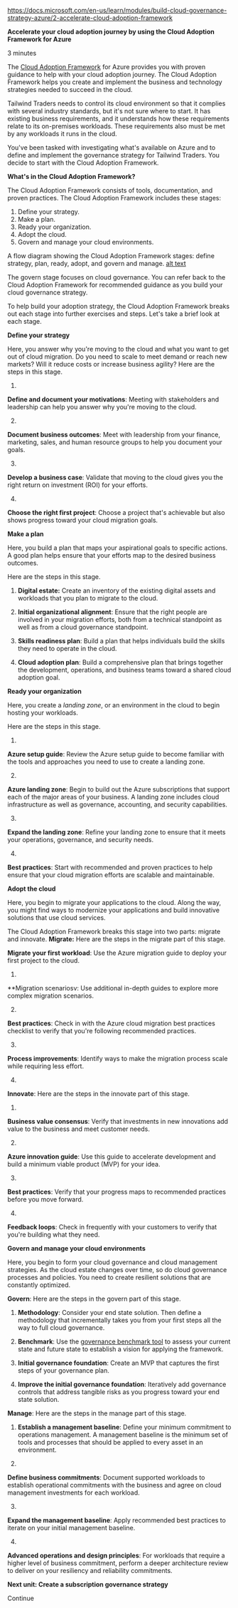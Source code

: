 https://docs.microsoft.com/en-us/learn/modules/build-cloud-governance-strategy-azure/2-accelerate-cloud-adoption-framework


**Accelerate your cloud adoption journey by using the Cloud Adoption Framework for Azure**

3 minutes

The [Cloud Adoption Framework](https://docs.microsoft.com/en-us/azure/cloud-adoption-framework/) for Azure provides you with proven guidance to help with your cloud adoption journey. The Cloud Adoption Framework helps you create and implement the business and technology strategies needed to succeed in the cloud.

Tailwind Traders needs to control its cloud environment so that it complies with several industry standards, but it's not sure where to start. It has existing business requirements, and it understands how these requirements relate to its on-premises workloads. These requirements also must be met by any workloads it runs in the cloud.

You've been tasked with investigating what's available on Azure and to define and implement the governance strategy for Tailwind Traders. You decide to start with the Cloud Adoption Framework.

**What's in the Cloud Adoption Framework?**

The Cloud Adoption Framework consists of tools, documentation, and proven practices. The Cloud Adoption Framework includes these stages:
1. Define your strategy.
2. Make a plan.
3. Ready your organization.
4. Adopt the cloud.
5. Govern and manage your cloud environments.

A flow diagram showing the Cloud Adoption Framework stages: define strategy, plan, ready, adopt, and govern and manage.
[alt text](https://docs.microsoft.com/en-us/learn/azure-fundamentals/build-cloud-governance-strategy-azure/media/2-framework-stages.png)

The govern stage focuses on cloud governance. You can refer back to the Cloud Adoption Framework for recommended guidance as you build your cloud governance strategy.

To help build your adoption strategy, the Cloud Adoption Framework breaks out each stage into further exercises and steps. Let's take a brief look at each stage.


**Define your strategy**

Here, you answer why you're moving to the cloud and what you want to get out of cloud migration. Do you need to scale to meet demand or reach new markets? Will it reduce costs or increase business agility?
Here are the steps in this stage.

1. 
**Define and document your motivations**: Meeting with stakeholders and leadership can help you answer why you're moving to the cloud.

2.   
**Document business outcomes**: Meet with leadership from your finance, marketing, sales, and human resource groups to help you document your goals.

3. 
**Develop a business case**: Validate that moving to the cloud gives you the right return on investment (ROI) for your efforts.

4. 
**Choose the right first project**: Choose a project that's achievable but also shows progress toward your cloud migration goals.


**Make a plan**

Here, you build a plan that maps your aspirational goals to specific actions. A good plan helps ensure that your efforts map to the desired business outcomes.

Here are the steps in this stage.

1. **Digital estate:** Create an inventory of the existing digital assets and workloads that you plan to migrate to the cloud.    


2. **Initial organizational alignment**: Ensure that the right people are involved in your migration efforts, both from a technical standpoint as well as from a cloud governance standpoint.    


3. **Skills readiness plan**: Build a plan that helps individuals build the skills they need to operate in the cloud.    


4. **Cloud adoption plan**: Build a comprehensive plan that brings together the development, operations, and business teams toward a shared cloud adoption goal.    

**Ready your organization**

Here, you create a <em>landing zone</em>, or an environment in the cloud to begin hosting your workloads.

Here are the steps in this stage.

1. 
**Azure setup guide**: Review the Azure setup guide to become familiar with the tools and approaches you need to use to create a landing zone.

2. 
**Azure landing zone**: Begin to build out the Azure subscriptions that support each of the major areas of your business. A landing zone includes cloud infrastructure as well as governance, accounting, and security capabilities.

3.    
**Expand the landing zone**: Refine your landing zone to ensure that it meets your operations, governance, and security needs.

4.    
**Best practices**: Start with recommended and proven practices to help ensure that your cloud migration efforts are scalable and maintainable.


**Adopt the cloud**

Here, you begin to migrate your applications to the cloud. Along the way, you might find ways to modernize your applications and build innovative solutions that use cloud services.

The Cloud Adoption Framework breaks this stage into two parts: migrate and innovate.
**Migrate:** Here are the steps in the migrate part of this stage.

**Migrate your first workload**: Use the Azure migration guide to deploy your first project to the cloud.    

1.
**Migration scenariosv: Use additional in-depth guides to explore more complex migration scenarios.    

2. 
**Best practices**: Check in with the Azure cloud migration best practices checklist to verify that you're following recommended practices.    

3. 
**Process improvements**: Identify ways to make the migration process scale while requiring less effort.    

4. 



**Innovate**: Here are the steps in the innovate part of this stage.

1.   
**Business value consensus**: Verify that investments in new innovations add value to the business and meet customer needs.

2. 
**Azure innovation guide**: Use this guide to accelerate development and build a minimum viable product (MVP) for your idea.

3. 
**Best practices**: Verify that your progress maps to recommended practices before you move forward.

4. 
**Feedback loops**: Check in frequently with your customers to verify that you're building what they need.



**Govern and manage your cloud environments**

Here, you begin to form your cloud governance and cloud management strategies. As the cloud estate changes over time, so do cloud governance processes and policies. You need to create resilient solutions that are constantly optimized.

**Govern**: Here are the steps in the govern part of this stage.

1. **Methodology**: Consider your end state solution. Then define a methodology that incrementally takes you from your first steps all the way to full cloud governance.    


2. **Benchmark**: Use the [governance benchmark tool](https://cafbaseline.com/) to assess your current state and future state to establish a vision for applying the framework.    

3. **Initial governance foundation**: Create an MVP that captures the first steps of your governance plan.    

4. **Improve the initial governance foundation**: Iteratively add governance controls that address tangible risks as you progress toward your end state solution.    



**Manage**: Here are the steps in the manage part of this stage.

1. **Establish a management baseline**: Define your minimum commitment to operations management. A management baseline is the minimum set of tools and processes that should be applied to every asset in an environment.

2. 
**Define business commitments**: Document supported workloads to establish operational commitments with the business and agree on cloud management investments for each workload.

3. 
**Expand the management baseline**: Apply recommended best practices to iterate on your initial management baseline.

4.  
**Advanced operations and design principles**: For workloads that require a higher level of business commitment, perform a deeper architecture review to deliver on your resiliency and reliability commitments.

**Next unit: Create a subscription governance strategy**

Continue
